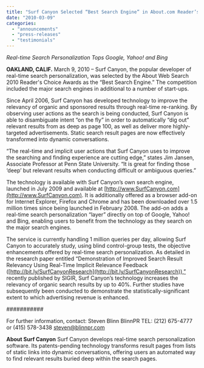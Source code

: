 ```yaml
---
title: "Surf Canyon Selected “Best Search Engine” in About.com Reader’s Choice Awards"
date: "2010-03-09"
categories: 
  - "announcements"
  - "press-releases"
  - "testimonials"
---
```


_Real-time Search Personalization Tops Google, Yahoo! and Bing_

**OAKLAND, CALIF.** March 9, 2010 – Surf Canyon, the popular developer of real-time search personalization, was selected by the About Web Search 2010 Reader's Choice Awards as the “Best Search Engine.” The competition included the major search engines in additional to a number of start-ups.

Since April 2006, Surf Canyon has developed technology to improve the relevancy of organic and sponsored results through real-time re-ranking. By observing user actions as the search is being conducted, Surf Canyon is able to disambiguate intent “on the fly” in order to automatically “dig out” relevant results from as deep as page 100, as well as deliver more highly-targeted advertisements. Static search result pages are now effectively transformed into dynamic conversations.

“The real-time and implicit user actions that Surf Canyon uses to improve the searching and finding experience are cutting edge,” states Jim Jansen, Associate Professor at Penn State University. “It is great for finding those ‘deep’ but relevant results when conducting difficult or ambiguous queries.”

The technology is available with Surf Canyon’s own search engine, launched in July 2009 and available at [http://www.SurfCanyon.com](http://www.SurfCanyon.com). It is additionally offered as a browser add-on for Internet Explorer, Firefox and Chrome and has been downloaded over 1.5 million times since being launched in February 2008. The add-on adds a real-time search personalization “layer” directly on top of Google, Yahoo! and Bing, enabling users to benefit from the technology as they search on the major search engines.

The service is currently handling 1 million queries per day, allowing Surf Canyon to accurately study, using blind control-group tests, the objective enhancements offered by real-time search personalization. As detailed in the research paper entitled “Demonstration of Improved Search Result Relevancy Using Real-Time Implicit Relevance Feedback ([http://bit.ly/SurfCanyonResearch](http://bit.ly/SurfCanyonResearch)),” recently published by SIGIR, Surf Canyon’s technology increases the relevancy of organic search results by up to 40%. Further studies have subsequently been conducted to demonstrate the statistically-significant extent to which advertising revenue is enhanced.

###########

For further information, contact: Steven Blinn BlinnPR TEL: (212) 675-4777 or (415) 578-3438 steven@blinnpr.com

**About Surf Canyon** Surf Canyon develops real-time search personalization software. Its patents-pending technology transforms result pages from lists of static links into dynamic conversations, offering users an automated way to find relevant results buried deep within the search pages.
